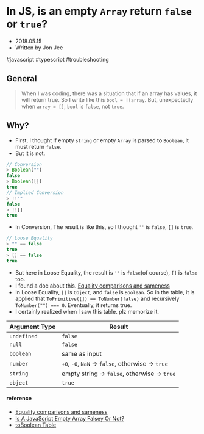 # In JS, is an empty `Array` return `false` or `true`?

* 2018.05.15
* Written by Jon Jee

#javascript
#typescript
#troubleshooting

## General

> When I was coding, there was a situation that if an array has values, it will return true. So I write like this `bool = !!array`. But, unexpectedly when `array = []`, `bool` is `false`, not `true`.

## Why?

* First, I thought if empty `string` or empty `Array` is parsed to `Boolean`, it must return `false`.
* But it is not.

```javascript
// Conversion
> Boolean("")
false
> Boolean([])
true
// Implied Conversion
> !!""
false
> !![]
true
```
* In Conversion, The result is like this, so I thought `''` is `false`, `[]` is `true`.

```javascript
// Loose Equality
> "" == false
true
> [] == false
true
```
* But here in Loose Equality, the result is `''` is `false`(of course), `[]` is `false` too.
* I found a doc about this. [Equality comparisons and sameness](https://developer.mozilla.org/en-US/docs/Web/JavaScript/Equality_comparisons_and_sameness)
* In Loose Equality, `[]` is `Object`, and `false` is `Boolean`. So in the table, it is applied that `ToPrimitive([]) == ToNumber(false)` and recursively `ToNumber("") === 0`. Eventually, it returns true.
* I certainly realized when I saw this table. plz memorize it.

|Argument Type|Result|
|-------------|------|
|`undefined`|`false`|
|`null`|`false`|
|`boolean`|same as input|
|`number`|`+0`, `-0`, `NaN` -> `false`, otherwise -> `true`|
|`string`|empty string -> `false`, otherwise -> `true`|
|`object`|`true`|

#### reference
* [Equality comparisons and sameness](https://developer.mozilla.org/en-US/docs/Web/JavaScript/Equality_comparisons_and_sameness)
* [Is A JavaScript Empty Array Falsey Or Not?](https://codepen.io/arosenb2/post/is-a-javascript-empty-array-falsey-or-not)
* [toBoolean Table](https://tc39.github.io/ecma262/#sec-toboolean)


